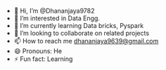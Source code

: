 - 👋 Hi, I’m @Dhananjaya9782
- 👀 I’m interested in Data Engg.
- 🌱 I’m currently learning Data bricks, Pyspark
- 💞️ I’m looking to collaborate on related projects
- 📫 How to reach me dhananjaya9639@gmail.com
- 😄 Pronouns: He
- ⚡ Fun fact: Learning

<!---
Dhananjaya9782/Dhananjaya9782 is a ✨ special ✨ repository because its `README.md` (this file) appears on your GitHub profile.
You can click the Preview link to take a look at your changes.
--->
